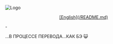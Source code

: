![Logo](https://user-images.githubusercontent.com/5076458/110127198-666fac00-7dd6-11eb-9822-ccc973f41ee6.png)

<p align="center"><ins>[English](/README.md)</ins></p>
-

...В ПРОЦЕССЕ ПЕРЕВОДА...КАК БЭ 😺
